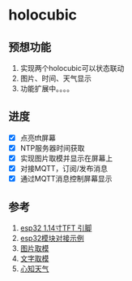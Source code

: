 # holocubic

## 预想功能

1. 实现两个holocubic可以状态联动
2. 图片、时间、天气显示
3. 功能扩展中。。。。

## 进度

- [x] 点亮tft屏幕
- [x] NTP服务器时间获取
- [x] 实现图片取模并显示在屏幕上
- [x] 对接MQTT，订阅/发布消息
- [x] 通过MQTT消息控制屏幕显示

## 参考

1. [esp32 1.14寸TFT 引脚](https://www.nologo.tech/product/esp32/esp32s3/esp32S31.14TFT/esp32S31.14TFT.html)
2. [esp32模块对接示例](https://github.com/pallcard/esp32)
3. [图片取模](https://javl.github.io/image2cpp/)
4. [文字取模](https://www.zhetao.com/fontarray.html)
5. [心知天气](https://seniverse.yuque.com/hyper_data/api_v3/bwi8100zvwl0koau#ElVVu)